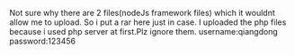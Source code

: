 Not sure why there are 2 files(nodeJs framework files) which it wouldnt allow me to upload. So i put a rar here just in case.
I uploaded the php files because i used php server at first.Plz ignore them.
username:qiangdong
password:123456
